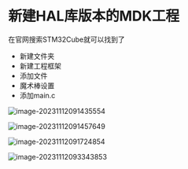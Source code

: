 # 新建HAL库版本的MDK工程

在官网搜索STM32Cube就可以找到了

+ 新建文件夹
+ 新建工程框架
+ 添加文件
+ 魔术棒设置
+ 添加main.c

![image-20231112091435554](https://picture-01-1316374204.cos.ap-beijing.myqcloud.com/image/202311120914607.png)

![image-20231112091457649](https://picture-01-1316374204.cos.ap-beijing.myqcloud.com/image/202311120914702.png)

![image-20231112091724854](https://picture-01-1316374204.cos.ap-beijing.myqcloud.com/image/202311120917906.png)

![image-20231112093343853](https://picture-01-1316374204.cos.ap-beijing.myqcloud.com/image/202311120933906.png)





















